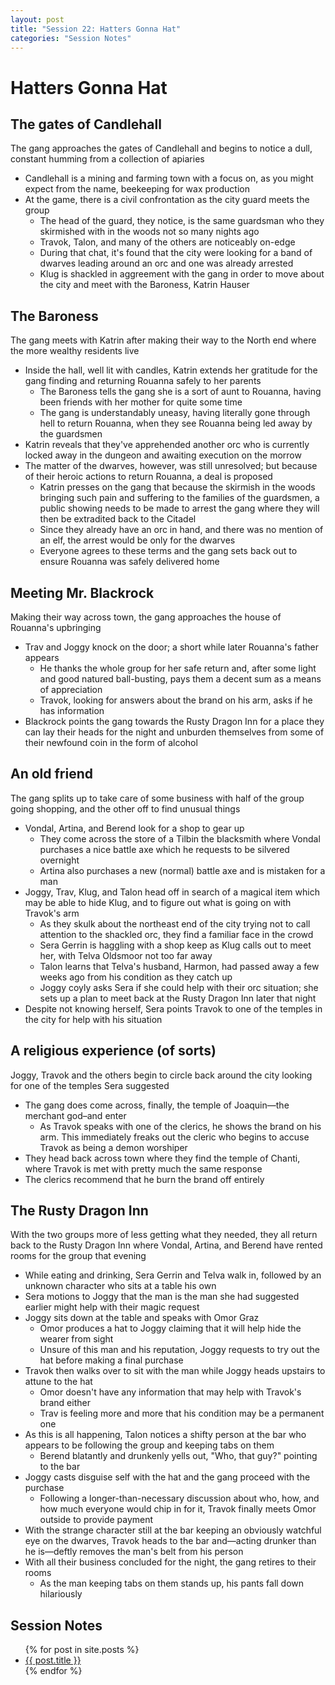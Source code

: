 ```yaml
---
layout: post
title: "Session 22: Hatters Gonna Hat"
categories: "Session Notes"
---
```

# Hatters Gonna Hat

## The gates of Candlehall
The gang approaches the gates of Candlehall and begins to notice a dull, constant humming from a collection of apiaries
  - Candlehall is a mining and farming town with a focus on, as you might expect from the name, beekeeping for wax production
  - At the game, there is a civil confrontation as the city guard meets the group
    - The head of the guard, they notice, is the same guardsman who they skirmished with in the woods not so many nights ago
    - Travok, Talon, and many of the others are noticeably on-edge
    - During that chat, it's found that the city were looking for a band of dwarves leading around an orc and one was already arrested
    - Klug is shackled in aggreement with the gang in order to move about the city and meet with the Baroness, Katrin Hauser

## The Baroness
The gang meets with Katrin after making their way to the North end where the more wealthy residents live
  - Inside the hall, well lit with candles, Katrin extends her gratitude for the gang finding and returning Rouanna safely to her parents
    - The Baroness tells the gang she is a sort of aunt to Rouanna, having been friends with her mother for quite some time
    - The gang is understandably uneasy, having literally gone through hell to return Rouanna, when they see Rouanna being led away by the guardsmen
  - Katrin reveals that they've apprehended another orc who is currently locked away in the dungeon and awaiting execution on the morrow
  - The matter of the dwarves, however, was still unresolved; but because of their heroic actions to return Rouanna, a deal is proposed
    - Katrin presses on the gang that because the skirmish in the woods bringing such pain and suffering to the families of the guardsmen, a public showing needs to be made to arrest the gang where they will then be extradited back to the Citadel
    - Since they already have an orc in hand, and there was no mention of an elf, the arrest would be only for the dwarves
    - Everyone agrees to these terms and the gang sets back out to ensure Rouanna was safely delivered home

## Meeting Mr. Blackrock
Making their way across town, the gang approaches the house of Rouanna's upbringing
  - Trav and Joggy knock on the door; a short while later Rouanna's father appears
    - He thanks the whole group for her safe return and, after some light and good natured ball-busting, pays them a decent sum as a means of appreciation
    - Travok, looking for answers about the brand on his arm, asks if he has information
  - Blackrock points the gang towards the Rusty Dragon Inn for a place they can lay their heads for the night and unburden themselves from some of their newfound coin in the form of alcohol

## An old friend
The gang splits up to take care of some business with half of the group going shopping, and the other off to find unusual things
  - Vondal, Artina, and Berend look for a shop to gear up
    - They come across the store of a Tilbin the blacksmith where Vondal purchases a nice battle axe which he requests to be silvered overnight
    - Artina also purchases a new (normal) battle axe and is mistaken for a man
  - Joggy, Trav, Klug, and Talon head off in search of a magical item which may be able to hide Klug, and to figure out what is going on with Travok's arm
    - As they skulk about the northeast end of the city trying not to call attention to the shackled orc, they find a familiar face in the crowd
    - Sera Gerrin is haggling with a shop keep as Klug calls out to meet her, with Telva Oldsmoor not too far away
    - Talon learns that Telva's husband, Harmon, had passed away a few weeks ago from his condition as they catch up
    - Joggy coyly asks Sera if she could help with their orc situation; she sets up a plan to meet back at the Rusty Dragon Inn later that night
  - Despite not knowing herself, Sera points Travok to one of the temples in the city for help with his situation

## A religious experience (of sorts)
Joggy, Travok and the others begin to circle back around the city looking for one of the temples Sera suggested
  - The gang does come across, finally, the temple of Joaquin—the merchant god–and enter
    - As Travok speaks with one of the clerics, he shows the brand on his arm. This immediately freaks out the cleric who begins to accuse Travok as being a demon worshiper
  - They head back across town where they find the temple of Chanti, where Travok is met with pretty much the same response
  - The clerics recommend that he burn the brand off entirely

## The Rusty Dragon Inn
With the two groups more of less getting what they needed, they all return back to the Rusty Dragon Inn where Vondal, Artina, and Berend have rented rooms for the group that evening
  - While eating and drinking, Sera Gerrin and Telva walk in, followed by an unknown character who sits at a table his own
  - Sera motions to Joggy that the man is the man she had suggested earlier might help with their magic request
  - Joggy sits down at the table and speaks with Omor Graz
    - Omor produces a hat to Joggy claiming that it will help hide the wearer from sight
    - Unsure of this man and his reputation, Joggy requests to try out the hat before making a final purchase
  - Travok then walks over to sit with the man while Joggy heads upstairs to attune to the hat
    - Omor doesn't have any information that may help with Travok's brand either
    - Trav is feeling more and more that his condition may be a permanent one
  - As this is all happening, Talon notices a shifty person at the bar who appears to be following the group and keeping tabs on them
    - Berend blatantly and drunkenly yells out, "Who, that guy?" pointing to the bar
  - Joggy casts disguise self with the hat and the gang proceed with the purchase
    - Following a longer-than-necessary discussion about who, how, and how much everyone would chip in for it, Travok finally meets Omor outside to provide payment
  - With the strange character still at the bar keeping an obviously watchful eye on the dwarves, Travok heads to the bar and—acting drunker than he is—deftly removes the man's belt from his person
  - With all their business concluded for the night, the gang retires to their rooms
    - As the man keeping tabs on them stands up, his pants fall down hilariously

## Session Notes
  <ul>
    {% for post in site.posts %}
      <li>
        <a href="{{ post.url | prepend: site.github.url }}">{{ post.title }}</a>
      </li>
    {% endfor %}
  </ul>

